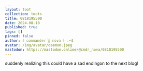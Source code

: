 ```yaml
---
layout: toot
collection: toots
title: 0818195500
date: 2024-08-18
published: true
tags: []
pinned: false
author: ⸸ commander ░ nova ⸸ :~$
avatar: /img/avatar/daemon.jpeg
mastodon: https://mastodon.online/@cmdr_nova/0818195500
---
```


suddenly realizing this could have a sad endingon to the next blog!
